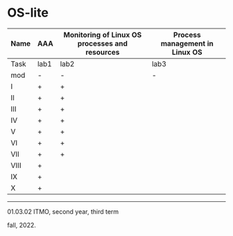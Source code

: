 # OS-lite

Name|AAA|Monitoring of Linux OS processes and resources|Process management in Linux OS
---|---|---|---
Task|lab1|lab2|lab3|
mod|-|-|-
I|+|+|
II|+|+|
III|+|+|
IV|+|+|
V|+|+|
VI|+|+|
VII|+|+
VIII|+
IX|+
X|+
------
01.03.02 ITMO, second year, third term

fall, 2022.
